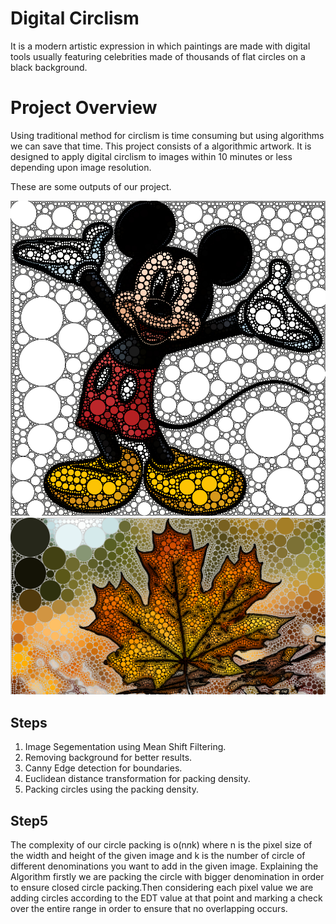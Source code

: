 # Digital Circlism
It is a modern artistic expression in which paintings are made with digital tools usually featuring celebrities made of thousands of flat circles on a black background.
# Project Overview
Using traditional method for circlism is time consuming but using algorithms we can save that time.
This project consists of a algorithmic artwork. It is designed to apply digital circlism to images within 10 minutes or less depending upon image resolution.

These are some outputs of our project.

<img src="./out7.png">
<img src="./leaf-out.png">

## Steps
1. Image Segementation using Mean Shift Filtering.
2. Removing background for better results.
3. Canny Edge detection for boundaries.
4. Euclidean distance transformation for packing density.
5. Packing circles using the packing density.

## Step5
The complexity of our circle packing is o(n*n*k) where n is the pixel size of the width and height of the given image and k is the number of circle of different denominations you want to add in the given image. Explaining the Algorithm firstly we are packing the circle with bigger denomination in order to ensure closed circle packing.Then considering each pixel value we are adding circles according to the EDT value at that point and marking a check over the entire range in order to ensure that no overlapping occurs.


